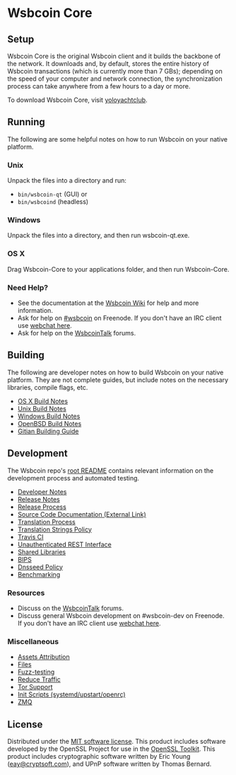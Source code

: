 Wsbcoin Core
=============

Setup
---------------------
Wsbcoin Core is the original Wsbcoin client and it builds the backbone of the network. It downloads and, by default, stores the entire history of Wsbcoin transactions (which is currently more than 7 GBs); depending on the speed of your computer and network connection, the synchronization process can take anywhere from a few hours to a day or more.

To download Wsbcoin Core, visit [yoloyachtclub](https://www.yoloyachtclub.com).

Running
---------------------
The following are some helpful notes on how to run Wsbcoin on your native platform.

### Unix

Unpack the files into a directory and run:

- `bin/wsbcoin-qt` (GUI) or
- `bin/wsbcoind` (headless)

### Windows

Unpack the files into a directory, and then run wsbcoin-qt.exe.

### OS X

Drag Wsbcoin-Core to your applications folder, and then run Wsbcoin-Core.

### Need Help?

* See the documentation at the [Wsbcoin Wiki](https://wsbcoin.info/)
for help and more information.
* Ask for help on [#wsbcoin](http://webchat.freenode.net?channels=wsbcoin) on Freenode. If you don't have an IRC client use [webchat here](http://webchat.freenode.net?channels=wsbcoin).
* Ask for help on the [WsbcoinTalk](https://wsbcointalk.io/) forums.

Building
---------------------
The following are developer notes on how to build Wsbcoin on your native platform. They are not complete guides, but include notes on the necessary libraries, compile flags, etc.

- [OS X Build Notes](build-osx.md)
- [Unix Build Notes](build-unix.md)
- [Windows Build Notes](build-windows.md)
- [OpenBSD Build Notes](build-openbsd.md)
- [Gitian Building Guide](gitian-building.md)

Development
---------------------
The Wsbcoin repo's [root README](/README.md) contains relevant information on the development process and automated testing.

- [Developer Notes](developer-notes.md)
- [Release Notes](release-notes.md)
- [Release Process](release-process.md)
- [Source Code Documentation (External Link)](https://dev.visucore.com/wsbcoin/doxygen/)
- [Translation Process](translation_process.md)
- [Translation Strings Policy](translation_strings_policy.md)
- [Travis CI](travis-ci.md)
- [Unauthenticated REST Interface](REST-interface.md)
- [Shared Libraries](shared-libraries.md)
- [BIPS](bips.md)
- [Dnsseed Policy](dnsseed-policy.md)
- [Benchmarking](benchmarking.md)

### Resources
* Discuss on the [WsbcoinTalk](https://wsbcointalk.io/) forums.
* Discuss general Wsbcoin development on #wsbcoin-dev on Freenode. If you don't have an IRC client use [webchat here](http://webchat.freenode.net/?channels=wsbcoin-dev).

### Miscellaneous
- [Assets Attribution](assets-attribution.md)
- [Files](files.md)
- [Fuzz-testing](fuzzing.md)
- [Reduce Traffic](reduce-traffic.md)
- [Tor Support](tor.md)
- [Init Scripts (systemd/upstart/openrc)](init.md)
- [ZMQ](zmq.md)

License
---------------------
Distributed under the [MIT software license](/COPYING).
This product includes software developed by the OpenSSL Project for use in the [OpenSSL Toolkit](https://www.openssl.org/). This product includes
cryptographic software written by Eric Young ([eay@cryptsoft.com](mailto:eay@cryptsoft.com)), and UPnP software written by Thomas Bernard.
